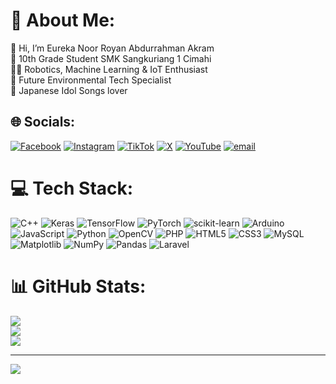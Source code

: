 # 💫 About Me:
👋 Hi, I’m Eureka Noor Royan Abdurrahman Akram<br>🏫 10th Grade Student SMK Sangkuriang 1 Cimahi<br>🧑‍💻 Robotics, Machine Learning & IoT Enthusiast<br>🌱 Future Environmental Tech Specialist<br>🎵 Japanese Idol Songs lover


## 🌐 Socials:
[![Facebook](https://img.shields.io/badge/Facebook-%231877F2.svg?logo=Facebook&logoColor=white)](https://facebook.com/eurekaakram) [![Instagram](https://img.shields.io/badge/Instagram-%23E4405F.svg?logo=Instagram&logoColor=white)](https://instagram.com/@eurekaakram) [![TikTok](https://img.shields.io/badge/TikTok-%23000000.svg?logo=TikTok&logoColor=white)](https://tiktok.com/@eurekaakram) [![X](https://img.shields.io/badge/X-black.svg?logo=X&logoColor=white)](https://x.com/eurekaakram) [![YouTube](https://img.shields.io/badge/YouTube-%23FF0000.svg?logo=YouTube&logoColor=white)](https://youtube.com/@@eurekaakram) [![email](https://img.shields.io/badge/Email-D14836?logo=gmail&logoColor=white)](mailto:eurekaakram@gmail.com) 

# 💻 Tech Stack:
![C++](https://img.shields.io/badge/c++-%2300599C.svg?style=for-the-badge&logo=c%2B%2B&logoColor=white) ![Keras](https://img.shields.io/badge/Keras-%23D00000.svg?style=for-the-badge&logo=Keras&logoColor=white) ![TensorFlow](https://img.shields.io/badge/TensorFlow-%23FF6F00.svg?style=for-the-badge&logo=TensorFlow&logoColor=white) ![PyTorch](https://img.shields.io/badge/PyTorch-%23EE4C2C.svg?style=for-the-badge&logo=PyTorch&logoColor=white) ![scikit-learn](https://img.shields.io/badge/scikit--learn-%23F7931E.svg?style=for-the-badge&logo=scikit-learn&logoColor=white) ![Arduino](https://img.shields.io/badge/-Arduino-00979D?style=for-the-badge&logo=Arduino&logoColor=white) ![JavaScript](https://img.shields.io/badge/javascript-%23323330.svg?style=for-the-badge&logo=javascript&logoColor=%23F7DF1E) ![Python](https://img.shields.io/badge/python-3670A0?style=for-the-badge&logo=python&logoColor=ffdd54) ![OpenCV](https://img.shields.io/badge/opencv-%23white.svg?style=for-the-badge&logo=opencv&logoColor=white)  ![PHP](https://img.shields.io/badge/php-%23777BB4.svg?style=for-the-badge&logo=php&logoColor=white) ![HTML5](https://img.shields.io/badge/html5-%23E34F26.svg?style=for-the-badge&logo=html5&logoColor=white) ![CSS3](https://img.shields.io/badge/css3-%231572B6.svg?style=for-the-badge&logo=css3&logoColor=white) ![MySQL](https://img.shields.io/badge/mysql-4479A1.svg?style=for-the-badge&logo=mysql&logoColor=white)  ![Matplotlib](https://img.shields.io/badge/Matplotlib-%23ffffff.svg?style=for-the-badge&logo=Matplotlib&logoColor=black) ![NumPy](https://img.shields.io/badge/numpy-%23013243.svg?style=for-the-badge&logo=numpy&logoColor=white) ![Pandas](https://img.shields.io/badge/pandas-%23150458.svg?style=for-the-badge&logo=pandas&logoColor=white) ![Laravel](https://img.shields.io/badge/laravel-%23FF2D20.svg?style=for-the-badge&logo=laravel&logoColor=white)
# 📊 GitHub Stats:
![](https://github-readme-stats.vercel.app/api?username=Euryan&theme=dark&hide_border=false&include_all_commits=true&count_private=true)<br/>
![](https://nirzak-streak-stats.vercel.app/?user=Euryan&theme=dark&hide_border=false)<br/>
![](https://github-readme-stats.vercel.app/api/top-langs/?username=Euryan&theme=dark&hide_border=false&include_all_commits=true&count_private=true&layout=compact)

---
[![](https://visitcount.itsvg.in/api?id=Euryan&icon=0&color=0)](https://visitcount.itsvg.in)

<!-- Proudly created with GPRM ( https://gprm.itsvg.in ) -->
